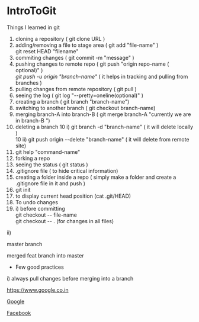 # IntroToGit

<p>Things I learned in git </p>

1. cloning a repository  ( git clone URL )
2. adding/removing a file to stage area ( git add "file-name" )
   <br>git reset HEAD "filename"
3. commiting changes ( git commit -m "message" ) 
4. pushing changes to remote repo ( git push "origin repo-name ( optional)" )
	<br>*git push -u origin "branch-name"* ( it helps in tracking and pulling from branches )
5. pulling changes from remote repository ( git pull )
6. seeing the log ( git log "--pretty=oneline(optional)" )
7. creating a branch ( git branch "branch-name") 
8. switching to another branch ( git checkout branch-name)
9. merging branch-A into branch-B ( git merge branch-A "currently we are in branch-B ")
10. deleting a branch 
	10 i) git branch -d "branch-name" ( it will delete locally ) <br>
	10 ii) git push origin --delete "branch-name" ( it will delete from remote site)
11. git help "command-name"
12. forking a repo
13. seeing the status ( git status )
14. .gitignore file ( to hide critical information)
15. creating a folder inside a repo ( simply make a folder and create a .gitignore file in it and push )
16. git init 
17. to display current head position (cat .git/HEAD)
18. To undo changes
19. i) before committing <br>
		git checkout -- file-name <br>
		git checkout -- . (for changes in all files)
  
   ii) 

<p>master branch</p>

<p>merged feat branch into master</p>

* Few good practices

i) always pull changes before merging into a branch

https://www.google.co.in

[Google](https://www.google.com)

[Facebook](https://www.facebook.com/people/Prashant-Singh/100001252526853)
